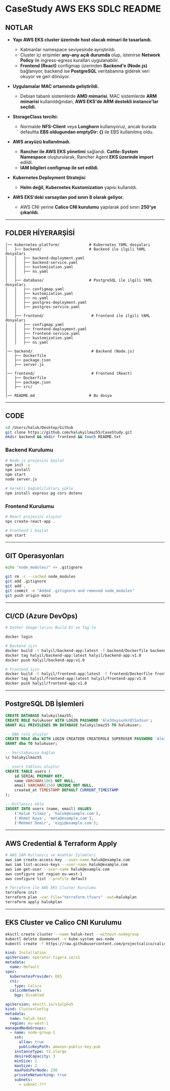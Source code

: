 # **CaseStudy AWS EKS SDLC README**

## **NOTLAR**

- **Yapı AWS EKS cluster üzerinde host olacak mimari ile tasarlandı.**

  - Katmanlar namespace seviyesinde ayrıştırıldı.
  - Cluster içi erişimler **any-any açık durumda** olup, istenirse **Network Policy** ile ingress-egress kuralları uygulanabilir.
  - **Frontend (React)** configmap üzerinden **Backend'e (Node.js)** bağlanıyor, backend ise **PostgreSQL** veritabanına giderek veri okuyor ve geri dönüyor.

- **Uygulamalar MAC ortamında geliştirildi.**

  - Debian tabanlı sistemlerde **AMD mimarisi**, MAC sistemlerde **ARM mimarisi** kullanıldığından, **AWS EKS'de ARM destekli instance'lar seçildi.**

- **StorageClass tercihi:**

  - Normalde **NFS-Client** veya **Longhorn** kullanıyoruz, ancak burada defaultta **EBS oldugundan emptyDir: {}** ile EBS kullanılmış oldu.

- **AWS arayüzü kullanılmadı.**

  - **Rancher ile AWS EKS yönetimi** sağlandı. **Cattle-System Namespace** oluşturularak, Rancher Agent **EKS üzerinde import** edildi.
  - **IAM bilgileri configmap ile set edildi.**

- **Kubernetes Deployment Stratejisi**

  - **Helm değil, Kubernetes Kustomization** yapısı kullanıldı.

- **AWS EKS'deki varsayılan pod sınırı 8 olarak geliyor.**

  - AWS CNI yerine **Calico CNI kurulumu** yapılarak pod sınırı **250'ye çıkarıldı.**

---

## **FOLDER HİYERARŞİSİ**

```
│── kubernetes-platform/             # Kubernetes YAML dosyaları
│   ├── backend/                     # Backend ile ilgili YAML dosyaları
│   │   ├── backend-deployment.yaml
│   │   ├── backend-service.yaml
│   │   ├── kustomization.yaml
│   │   ├── ns.yaml
│   │
│   ├── database/                    # PostgreSQL ile ilgili YAML dosyaları
│   │   ├── configmap.yaml
│   │   ├── kustomization.yaml
│   │   ├── ns.yaml
│   │   ├── postgres-deployment.yaml
│   │   ├── postgres-service.yaml
│   │
│   ├── frontend/                     # Frontend ile ilgili YAML dosyaları
│   │   ├── configmap.yaml
│   │   ├── frontend-deployment.yaml
│   │   ├── frontend-service.yaml
│   │   ├── kustomization.yaml
│   │   ├── ns.yaml
│
│── backend/                          # Backend (Node.js)
│   ├── Dockerfile
│   ├── package.json
│   ├── server.js
│
│── frontend/                         # Frontend (React)
│   ├── Dockerfile
│   ├── package.json
│   ├── src/
│
│── README.md                        # Bu dosya
```

---

## **CODE**

```bash
cd /Users/haluk/Desktop/Github
git clone https://github.com/halukyilmaz55/CaseStudy.git
mkdir backend && mkdir frontend && touch README.txt
```

### **Backend Kurulumu**

```bash
# Node.js projesini başlat
npm init -y
npm install
npm start
node server.js

# Gerekli bağımlılıkları yükle
npm install express pg cors dotenv
```

### **Frontend Kurulumu**

```bash
# React projesini oluştur
npx create-react-app .

# Frontend'i başlat
npm start
```

---

## **GIT Operasyonları**

```bash
echo "node_modules/" >> .gitignore

git rm -r --cached node_modules
git add .gitignore
git add .
git commit -m "Added .gitignore and removed node_modules"
git push origin main
```

---

## **CI/CD (Azure DevOps)**

```bash
# Docker Image'larını Build Et ve Tag'le

docker login

# Backend için
docker build -t halyil/backend-app:latest -f backend/Dockerfile backend/
docker tag halyil/backend-app:latest halyil/backend-app:v1.0
docker push halyil/backend-app:v1.0

# Frontend için
docker build -t halyil/frontend-app:latest -f frontend/Dockerfile frontend/
docker tag halyil/frontend-app:latest halyil/frontend-app:v1.0
docker push halyil/frontend-app:v1.0
```

---

## **PostgreSQL DB İşlemleri**

```sql
CREATE DATABASE halukyilmaz55;
CREATE ROLE halukuser WITH LOGIN PASSWORD 'Ale3duysunkr@lSa3sun';
GRANT ALL PRIVILEGES ON DATABASE halukyilmaz55 TO halukuser;

-- DBA rolü oluştur
CREATE ROLE dba WITH LOGIN CREATEDB CREATEROLE SUPERUSER PASSWORD 'Ale3duysunkr@lSa3sun';
GRANT dba TO halukuser;

-- Veritabanına bağlan
\c halukyilmaz55

-- users tablosu oluştur
CREATE TABLE users (
    id SERIAL PRIMARY KEY,
    name VARCHAR(100) NOT NULL,
    email VARCHAR(150) UNIQUE NOT NULL,
    created_at TIMESTAMP DEFAULT CURRENT_TIMESTAMP
);

-- Kullanıcı ekle
INSERT INTO users (name, email) VALUES
    ('Haluk Yılmaz', 'haluk@example.com'),
    ('Ahmet Kaya', 'mete@example.com'),
    ('Mehmet Demir', 'ezgi@example.com');
```

---

## **AWS Credential & Terraform Apply**

```bash
# AWS IAM Kullanıcı ve Anahtar İşlemleri
aws iam create-access-key --user-name haluk@example.com
aws iam list-access-keys --user-name haluk@example.com
aws iam get-user --user-name haluk@example.com
aws configure set region eu-west-1
aws configure list --profile default
```

```bash
# Terraform ile AWS EKS Cluster Kurulumu
terraform init
terraform plan -var-file="terraform.tfvars" -out=halukplan
terraform apply halukplan
```

---

## **EKS Cluster ve Calico CNI Kurulumu**

```bash
eksctl create cluster --name haluk-test --without-nodegroup
kubectl delete daemonset -n kube-system aws-node
kubectl create -f https://raw.githubusercontent.com/projectcalico/calico/v3.27.0/manifests/tigera-operator.yaml
```

```yaml
kind: Installation
apiVersion: operator.tigera.io/v1
metadata:
  name: default
spec:
  kubernetesProvider: EKS
  cni:
    type: Calico
  calicoNetwork:
    bgp: Disabled
```

```yaml
apiVersion: eksctl.io/v1alpha5
kind: ClusterConfig
metadata:
  name: haluk-test
  region: eu-west-1
managedNodeGroups:
  - name: node-group-1
    ssh:
      allow: true
      publicKeyPath: amazon-public-key.pub
    instanceType: t3.xlarge
    desiredCapacity: 3
    minSize: 1
    maxSize: 2
    maxPodsPerNode: 250
    privateNetworking: true
    subnets:
      - subnet-???
```

